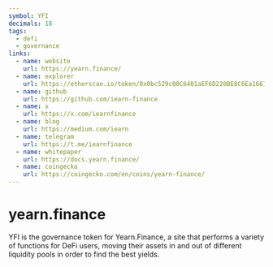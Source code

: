 ```yaml
---
symbol: YFI
decimals: 18
tags:
  - defi
  - governance
links:
  - name: website
    url: https://yearn.finance/
  - name: explorer
    url: https://etherscan.io/token/0x0bc529c00C6401aEF6D220BE8C6Ea1667F6Ad93e
  - name: github
    url: https://github.com/iearn-finance
  - name: x
    url: https://x.com/iearnfinance
  - name: blog
    url: https://medium.com/iearn
  - name: telegram
    url: https://t.me/iearnfinance
  - name: whitepaper
    url: https://docs.yearn.finance/
  - name: coingecko
    url: https://coingecko.com/en/coins/yearn-finance/
---
```


# yearn.finance

YFI is the governance token for Yearn.Finance, a site that performs a variety of functions for DeFi users, moving their assets in and out of different liquidity pools in order to find the best yields.
